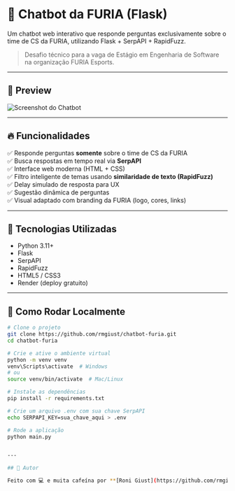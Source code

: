 # 🐆 Chatbot da FURIA (Flask)

Um chatbot web interativo que responde perguntas exclusivamente sobre o time de CS da FURIA, utilizando Flask + SerpAPI + RapidFuzz.

> Desafio técnico para a vaga de Estágio em Engenharia de Software na organização FURIA Esports.

---

## 📸 Preview

![Screenshot do Chatbot](docs/screenshot.png) <!-- opcional, se quiser capturar uma imagem do app em uso -->

---

## 🔥 Funcionalidades

✅ Responde perguntas **somente** sobre o time de CS da FURIA  
✅ Busca respostas em tempo real via **SerpAPI**  
✅ Interface web moderna (HTML + CSS)  
✅ Filtro inteligente de temas usando **similaridade de texto (RapidFuzz)**  
✅ Delay simulado de resposta para UX  
✅ Sugestão dinâmica de perguntas  
✅ Visual adaptado com branding da FURIA (logo, cores, links)

---

## 🧠 Tecnologias Utilizadas

- Python 3.11+
- Flask
- SerpAPI
- RapidFuzz
- HTML5 / CSS3
- Render (deploy gratuito)

---

## 🚀 Como Rodar Localmente

```bash
# Clone o projeto
git clone https://github.com/rmgiust/chatbot-furia.git
cd chatbot-furia

# Crie e ative o ambiente virtual
python -m venv venv
venv\Scripts\activate  # Windows
# ou
source venv/bin/activate  # Mac/Linux

# Instale as dependências
pip install -r requirements.txt

# Crie um arquivo .env com sua chave SerpAPI
echo SERPAPI_KEY=sua_chave_aqui > .env

# Rode a aplicação
python main.py


---

## 🙋 Autor

Feito com 💻 e muita cafeína por **[Roni Giust](https://github.com/rmgiust)**